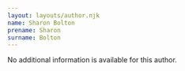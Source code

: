 ```yaml
---
layout: layouts/author.njk
name: Sharon Bolton
prename: Sharon
surname: Bolton
---
```

No additional information is available for this author.
